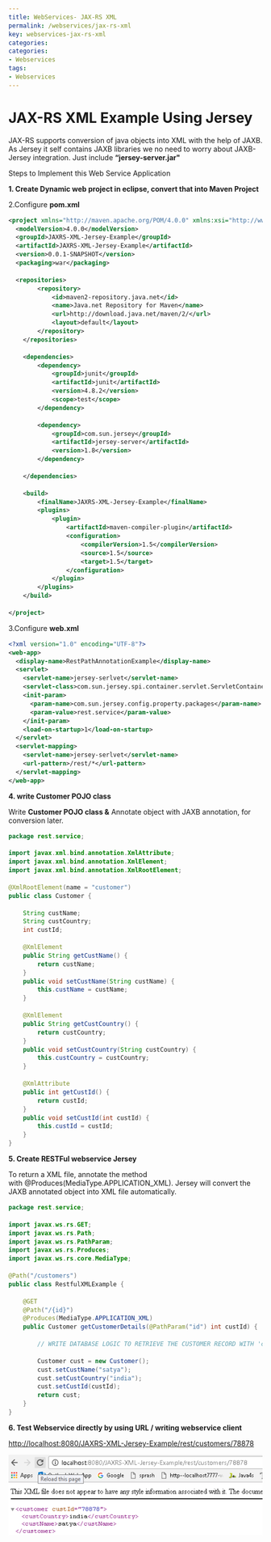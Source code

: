 ```yaml
---
title: WebServices- JAX-RS XML
permalink: /webservices/jax-rs-xml
key: webservices-jax-rs-xml
categories:
categories:
- Webservices
tags:
- Webservices
---
```




JAX-RS XML Example Using Jersey
==================================

JAX-RS supports conversion of java objects into XML with the help of JAXB. As
Jersey it self contains JAXB libraries we no need to worry about JAXB-Jersey
integration. Just include **“jersey-server.jar"**

Steps to Implement this Web Service Application

**1. Create Dynamic web project in eclipse, convert that into Maven Project**

2.Configure **pom.xml**
```xml
<project xmlns="http://maven.apache.org/POM/4.0.0" xmlns:xsi="http://www.w3.org/2001/XMLSchema-instance" xsi:schemaLocation="http://maven.apache.org/POM/4.0.0 http://maven.apache.org/xsd/maven-4.0.0.xsd">
  <modelVersion>4.0.0</modelVersion>
  <groupId>JAXRS-XML-Jersey-Example</groupId>
  <artifactId>JAXRS-XML-Jersey-Example</artifactId>
  <version>0.0.1-SNAPSHOT</version>
  <packaging>war</packaging>
  
  <repositories>
		<repository>
			<id>maven2-repository.java.net</id>
			<name>Java.net Repository for Maven</name>
			<url>http://download.java.net/maven/2/</url>
			<layout>default</layout>
		</repository>
	</repositories>

	<dependencies>
		<dependency>
			<groupId>junit</groupId>
			<artifactId>junit</artifactId>
			<version>4.8.2</version>
			<scope>test</scope>
		</dependency>

		<dependency>
			<groupId>com.sun.jersey</groupId>
			<artifactId>jersey-server</artifactId>
			<version>1.8</version>
		</dependency>
		
	</dependencies>
  
  	<build>
		<finalName>JAXRS-XML-Jersey-Example</finalName>
		<plugins>
			<plugin>
				<artifactId>maven-compiler-plugin</artifactId>
				<configuration>
					<compilerVersion>1.5</compilerVersion>
					<source>1.5</source>
					<target>1.5</target>
				</configuration>
			</plugin>
		</plugins>
	</build>
  
</project>
```



3.Configure **web.xml**
```xml
<?xml version="1.0" encoding="UTF-8"?>
<web-app>
  <display-name>RestPathAnnotationExample</display-name>
  <servlet>
    <servlet-name>jersey-serlvet</servlet-name>
    <servlet-class>com.sun.jersey.spi.container.servlet.ServletContainer</servlet-class>
    <init-param>
      <param-name>com.sun.jersey.config.property.packages</param-name>
      <param-value>rest.service</param-value>
    </init-param>
    <load-on-startup>1</load-on-startup>
  </servlet>
  <servlet-mapping>
    <servlet-name>jersey-serlvet</servlet-name>
    <url-pattern>/rest/*</url-pattern>
  </servlet-mapping>
</web-app>
```



**4. write Customer POJO class**

Write **Customer POJO class &** Annotate object with JAXB annotation, for
conversion later.
```java
package rest.service;

import javax.xml.bind.annotation.XmlAttribute;
import javax.xml.bind.annotation.XmlElement;
import javax.xml.bind.annotation.XmlRootElement;
 
@XmlRootElement(name = "customer")
public class Customer {
 
	String custName;
	String custCountry;
	int custId;

	@XmlElement
	public String getCustName() {
		return custName;
	}
	public void setCustName(String custName) {
		this.custName = custName;
	}
	
	@XmlElement	
	public String getCustCountry() {
		return custCountry;
	}
	public void setCustCountry(String custCountry) {
		this.custCountry = custCountry;
	}
	
	@XmlAttribute
	public int getCustId() {
		return custId;
	}
	public void setCustId(int custId) {
		this.custId = custId;
	}
}
```



**5. Create RESTFul webservice Jersey**

To return a XML file, annotate the method
with @Produces(MediaType.APPLICATION_XML). Jersey will convert the JAXB
annotated object into XML file automatically.
```java
package rest.service;

import javax.ws.rs.GET;
import javax.ws.rs.Path;
import javax.ws.rs.PathParam;
import javax.ws.rs.Produces;
import javax.ws.rs.core.MediaType;

@Path("/customers")
public class RestfulXMLExample {

	@GET
	@Path("/{id}")
	@Produces(MediaType.APPLICATION_XML)
	public Customer getCustomerDetails(@PathParam("id") int custId) {

		// WRITE DATABASE LOGIC TO RETRIEVE THE CUSTOMER RECORD WITH 'custID'

		Customer cust = new Customer();
		cust.setCustName("satya");
		cust.setCustCountry("india");
		cust.setCustId(custId);
		return cust;
	}
}
```




**6. Test Webservice directly by using URL / writing webservice client**

<http://localhost:8080/JAXRS-XML-Jersey-Example/rest/customers/78878>

![](media/88b06cb206881984aabbbfe09c3b0856.tmp)
